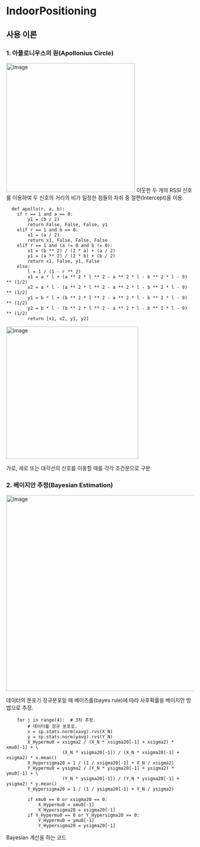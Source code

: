 # IndoorPositioning
## 사용 이론
### 1. 아폴로니우스의 원(Apollonius Circle)
<img width="346" alt="image" src="https://user-images.githubusercontent.com/96864406/147824648-29566a2b-3974-4185-ae0d-93834d9306ba.png">
  이웃한 두 개의 RSSI 신호를 이용하여 두 신호의 거리의 비가 일정한 점들의 자취 중 절편(Intercept)을 이용.
  
  
```
  def apollo(r, a, b):
    if r == 1 and a == 0:
        y1 = (b / 2)
        return False, False, False, y1
    elif r == 1 and b == 0:
        x1 = (a / 2)
        return x1, False, False, False
    elif r == 1 and (a != 0 and b != 0):
        x1 = (b ** 2) / (2 * a) + (a / 2)
        y1 = (a ** 2) / (2 * b) + (b / 2)
        return x1, False, y1, False
    else:
        l = 1 / (1 - r ** 2)
        x1 = a * l + (a ** 2 * l ** 2 - a ** 2 * l - b ** 2 * l - 9) ** (1/2)
        x2 = a * l - (a ** 2 * l ** 2 - a ** 2 * l - b ** 2 * l - 9) ** (1/2)
        y1 = b * l + (b ** 2 * l ** 2 - a ** 2 * l - b ** 2 * l - 9) ** (1/2)
        y2 = b * l - (b ** 2 * l ** 2 - a ** 2 * l - b ** 2 * l - 9) ** (1/2)
        return [x1, x2, y1, y2]
```


<img width="355" alt="image" src="https://user-images.githubusercontent.com/96864406/147824705-c16dd44d-fb4a-44d1-a074-fbfcffb387b0.png">

가로, 세로 또는 대각선의 신호를 이용할 때를 각각 조건문으로 구분

### 2. 베이지안 추정(Bayesian Estimation)
<img width="525" alt="image" src="https://user-images.githubusercontent.com/96864406/147824624-0ed60a14-80d8-4d80-88f1-c9f8aad7bbe4.png">

  데이터의 분포가 정규분포일 때 베이즈룰(bayes rule)에 따라 사후확률을 베이지안 방법으로 추정.


``` 
    for j in range(4):  # 3차 추정.
        # 데이터를 정규 분포로.
        x = sp.stats.norm(xavg).rvs(X_N)
        y = sp.stats.norm(yavg).rvs(Y_N)
        X_Hypermu0 = xsigma2 / (X_N * xsigma20[-1] + xsigma2) * xmu0[-1] + \
                     (X_N * xsigma20[-1]) / (X_N * xsigma20[-1] + xsigma2) * x.mean()
        X_Hypersigma20 = 1 / (1 / xsigma20[-1] + X_N / xsigma2)
        Y_Hypermu0 = ysigma2 / (Y_N * ysigma20[-1] + ysigma2) * ymu0[-1] + \
                     (Y_N * ysigma20[-1]) / (Y_N * ysigma20[-1] + ysigma2) * y.mean()
        Y_Hypersigma20 = 1 / (1 / ysigma20[-1] + Y_N / ysigma2)

        if xmu0 == 0 or xsigma20 == 0:
            X_Hypermu0 = xmu0[-1]
            X_Hypersigma20 = xsigma20[-1]
        if Y_Hypermu0 == 0 or Y_Hypersigma20 == 0:
            Y_Hypermu0 = ymu0[-1]
            Y_Hypersigma20 = ysigma20[-1]
``` 

Bayesian 계산을 하는 코드

